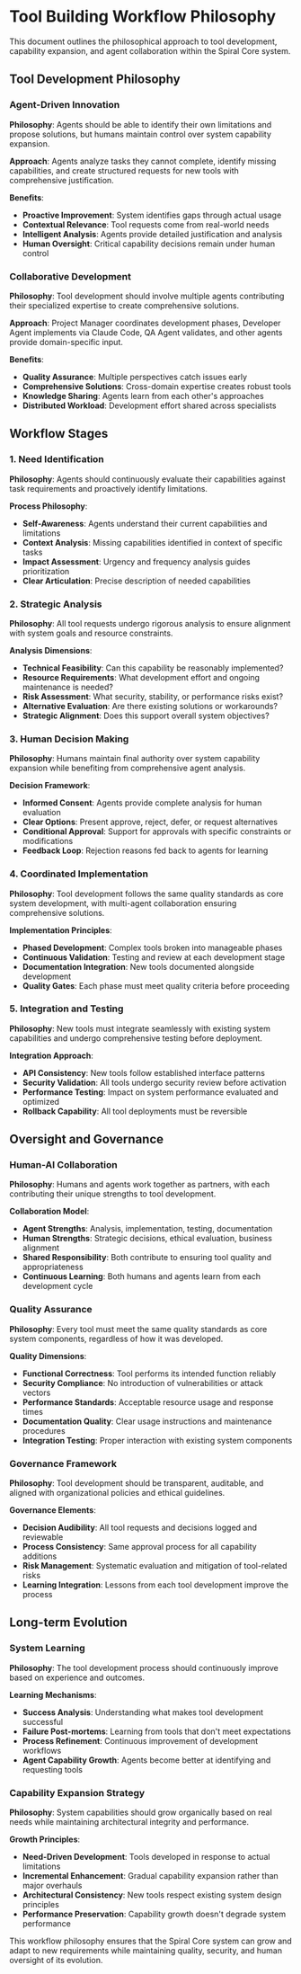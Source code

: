 # Tool Building Workflow Philosophy

This document outlines the philosophical approach to tool development, capability expansion, and agent collaboration within the Spiral Core system.

## Tool Development Philosophy

### Agent-Driven Innovation

**Philosophy**: Agents should be able to identify their own limitations and propose solutions, but humans maintain control over system capability expansion.

**Approach**: Agents analyze tasks they cannot complete, identify missing capabilities, and create structured requests for new tools with comprehensive justification.

**Benefits**:

- **Proactive Improvement**: System identifies gaps through actual usage
- **Contextual Relevance**: Tool requests come from real-world needs
- **Intelligent Analysis**: Agents provide detailed justification and analysis
- **Human Oversight**: Critical capability decisions remain under human control

### Collaborative Development

**Philosophy**: Tool development should involve multiple agents contributing their specialized expertise to create comprehensive solutions.

**Approach**: Project Manager coordinates development phases, Developer Agent implements via Claude Code, QA Agent validates, and other agents provide domain-specific input.

**Benefits**:

- **Quality Assurance**: Multiple perspectives catch issues early
- **Comprehensive Solutions**: Cross-domain expertise creates robust tools
- **Knowledge Sharing**: Agents learn from each other's approaches
- **Distributed Workload**: Development effort shared across specialists

## Workflow Stages

### 1. Need Identification

**Philosophy**: Agents should continuously evaluate their capabilities against task requirements and proactively identify limitations.

**Process Philosophy**:

- **Self-Awareness**: Agents understand their current capabilities and limitations
- **Context Analysis**: Missing capabilities identified in context of specific tasks
- **Impact Assessment**: Urgency and frequency analysis guides prioritization
- **Clear Articulation**: Precise description of needed capabilities

### 2. Strategic Analysis

**Philosophy**: All tool requests undergo rigorous analysis to ensure alignment with system goals and resource constraints.

**Analysis Dimensions**:

- **Technical Feasibility**: Can this capability be reasonably implemented?
- **Resource Requirements**: What development effort and ongoing maintenance is needed?
- **Risk Assessment**: What security, stability, or performance risks exist?
- **Alternative Evaluation**: Are there existing solutions or workarounds?
- **Strategic Alignment**: Does this support overall system objectives?

### 3. Human Decision Making

**Philosophy**: Humans maintain final authority over system capability expansion while benefiting from comprehensive agent analysis.

**Decision Framework**:

- **Informed Consent**: Agents provide complete analysis for human evaluation
- **Clear Options**: Present approve, reject, defer, or request alternatives
- **Conditional Approval**: Support for approvals with specific constraints or modifications
- **Feedback Loop**: Rejection reasons fed back to agents for learning

### 4. Coordinated Implementation

**Philosophy**: Tool development follows the same quality standards as core system development, with multi-agent collaboration ensuring comprehensive solutions.

**Implementation Principles**:

- **Phased Development**: Complex tools broken into manageable phases
- **Continuous Validation**: Testing and review at each development stage
- **Documentation Integration**: New tools documented alongside development
- **Quality Gates**: Each phase must meet quality criteria before proceeding

### 5. Integration and Testing

**Philosophy**: New tools must integrate seamlessly with existing system capabilities and undergo comprehensive testing before deployment.

**Integration Approach**:

- **API Consistency**: New tools follow established interface patterns
- **Security Validation**: All tools undergo security review before activation
- **Performance Testing**: Impact on system performance evaluated and optimized
- **Rollback Capability**: All tool deployments must be reversible

## Oversight and Governance

### Human-AI Collaboration

**Philosophy**: Humans and agents work together as partners, with each contributing their unique strengths to tool development.

**Collaboration Model**:

- **Agent Strengths**: Analysis, implementation, testing, documentation
- **Human Strengths**: Strategic decisions, ethical evaluation, business alignment
- **Shared Responsibility**: Both contribute to ensuring tool quality and appropriateness
- **Continuous Learning**: Both humans and agents learn from each development cycle

### Quality Assurance

**Philosophy**: Every tool must meet the same quality standards as core system components, regardless of how it was developed.

**Quality Dimensions**:

- **Functional Correctness**: Tool performs its intended function reliably
- **Security Compliance**: No introduction of vulnerabilities or attack vectors
- **Performance Standards**: Acceptable resource usage and response times
- **Documentation Quality**: Clear usage instructions and maintenance procedures
- **Integration Testing**: Proper interaction with existing system components

### Governance Framework

**Philosophy**: Tool development should be transparent, auditable, and aligned with organizational policies and ethical guidelines.

**Governance Elements**:

- **Decision Audibility**: All tool requests and decisions logged and reviewable
- **Process Consistency**: Same approval process for all capability additions
- **Risk Management**: Systematic evaluation and mitigation of tool-related risks
- **Learning Integration**: Lessons from each tool development improve the process

## Long-term Evolution

### System Learning

**Philosophy**: The tool development process should continuously improve based on experience and outcomes.

**Learning Mechanisms**:

- **Success Analysis**: Understanding what makes tool development successful
- **Failure Post-mortems**: Learning from tools that don't meet expectations
- **Process Refinement**: Continuous improvement of development workflows
- **Agent Capability Growth**: Agents become better at identifying and requesting tools

### Capability Expansion Strategy

**Philosophy**: System capabilities should grow organically based on real needs while maintaining architectural integrity and performance.

**Growth Principles**:

- **Need-Driven Development**: Tools developed in response to actual limitations
- **Incremental Enhancement**: Gradual capability expansion rather than major overhauls
- **Architectural Consistency**: New tools respect existing system design principles
- **Performance Preservation**: Capability growth doesn't degrade system performance

This workflow philosophy ensures that the Spiral Core system can grow and adapt to new requirements while maintaining quality, security, and human oversight of its evolution.
